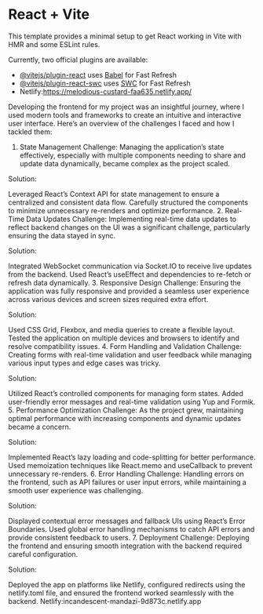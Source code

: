 # React + Vite

This template provides a minimal setup to get React working in Vite with HMR and some ESLint rules.

Currently, two official plugins are available:

- [@vitejs/plugin-react](https://github.com/vitejs/vite-plugin-react/blob/main/packages/plugin-react/README.md) uses [Babel](https://babeljs.io/) for Fast Refresh
- [@vitejs/plugin-react-swc](https://github.com/vitejs/vite-plugin-react-swc) uses [SWC](https://swc.rs/) for Fast Refresh
- Netlify:https://melodious-custard-faa635.netlify.app/


Developing the frontend for my project was an insightful journey, where I used modern tools and frameworks to create an intuitive and interactive user interface. Here’s an overview of the challenges I faced and how I tackled them:

1. State Management
Challenge:
Managing the application’s state effectively, especially with multiple components needing to share and update data dynamically, became complex as the project scaled.

Solution:

Leveraged React’s Context API for state management to ensure a centralized and consistent data flow.
Carefully structured the components to minimize unnecessary re-renders and optimize performance.
2. Real-Time Data Updates
Challenge:
Implementing real-time data updates to reflect backend changes on the UI was a significant challenge, particularly ensuring the data stayed in sync.

Solution:

Integrated WebSocket communication via Socket.IO to receive live updates from the backend.
Used React’s useEffect and dependencies to re-fetch or refresh data dynamically.
3. Responsive Design
Challenge:
Ensuring the application was fully responsive and provided a seamless user experience across various devices and screen sizes required extra effort.

Solution:

Used CSS Grid, Flexbox, and media queries to create a flexible layout.
Tested the application on multiple devices and browsers to identify and resolve compatibility issues.
4. Form Handling and Validation
Challenge:
Creating forms with real-time validation and user feedback while managing various input types and edge cases was tricky.

Solution:

Utilized React’s controlled components for managing form states.
Added user-friendly error messages and real-time validation using Yup and Formik.
5. Performance Optimization
Challenge:
As the project grew, maintaining optimal performance with increasing components and dynamic updates became a concern.

Solution:

Implemented React’s lazy loading and code-splitting for better performance.
Used memoization techniques like React.memo and useCallback to prevent unnecessary re-renders.
6. Error Handling
Challenge:
Handling errors on the frontend, such as API failures or user input errors, while maintaining a smooth user experience was challenging.

Solution:

Displayed contextual error messages and fallback UIs using React’s Error Boundaries.
Used global error handling mechanisms to catch API errors and provide consistent feedback to users.
7. Deployment
Challenge:
Deploying the frontend and ensuring smooth integration with the backend required careful configuration.

Solution:

Deployed the app on platforms like Netlify, configured redirects using the netlify.toml file, and ensured the frontend worked seamlessly with the backend.
Netlify:incandescent-mandazi-9d873c.netlify.app
